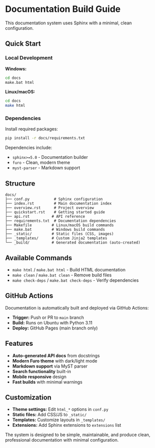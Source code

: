 # Documentation Build Guide

This documentation system uses Sphinx with a minimal, clean configuration.

## Quick Start

### Local Development

**Windows:**
```bash
cd docs
make.bat html
```

**Linux/macOS:**
```bash
cd docs
make html
```

### Dependencies

Install required packages:
```bash
pip install -r docs/requirements.txt
```

Dependencies include:
- `sphinx>=5.0` - Documentation builder
- `furo` - Clean, modern theme
- `myst-parser` - Markdown support

## Structure

```
docs/
├── conf.py           # Sphinx configuration
├── index.rst         # Main documentation index
├── overview.rst      # Project overview
├── quickstart.rst    # Getting started guide
├── api.rst          # API reference
├── requirements.txt  # Documentation dependencies
├── Makefile         # Linux/macOS build commands
├── make.bat         # Windows build commands
├── _static/         # Static files (CSS, images)
├── _templates/      # Custom Jinja2 templates
└── _build/          # Generated documentation (auto-created)
```

## Available Commands

- `make html` / `make.bat html` - Build HTML documentation
- `make clean` / `make.bat clean` - Remove build files
- `make check-deps` / `make.bat check-deps` - Verify dependencies

## GitHub Actions

Documentation is automatically built and deployed via GitHub Actions:
- **Trigger:** Push or PR to `main` branch
- **Build:** Runs on Ubuntu with Python 3.11
- **Deploy:** GitHub Pages (main branch only)

## Features

- **Auto-generated API docs** from docstrings
- **Modern Furo theme** with dark/light mode
- **Markdown support** via MyST parser
- **Search functionality** built-in
- **Mobile responsive** design
- **Fast builds** with minimal warnings

## Customization

- **Theme settings:** Edit `html_*` options in `conf.py`
- **Static files:** Add CSS/JS to `_static/`
- **Templates:** Customize layouts in `_templates/`
- **Extensions:** Add Sphinx extensions to `extensions` list

The system is designed to be simple, maintainable, and produce clean, professional documentation with minimal configuration.
